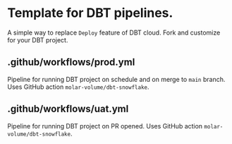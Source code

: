 
# Template for DBT pipelines.
A simple way to replace `Deploy` feature of DBT cloud. Fork and customize for your DBT project.

## .github/workflows/prod.yml
Pipeline for running DBT project on schedule and on merge to `main` branch. Uses GitHub action `molar-volume/dbt-snowflake`. 

## .github/workflows/uat.yml
Pipeline for running DBT project on PR opened. Uses GitHub action `molar-volume/dbt-snowflake`.
